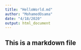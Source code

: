 ```yaml
---
title: "HelloWorld.md"
author: "MohamedOsama"
date: "4/18/2020"
output: html_document
---
```

## This is a markdown file

